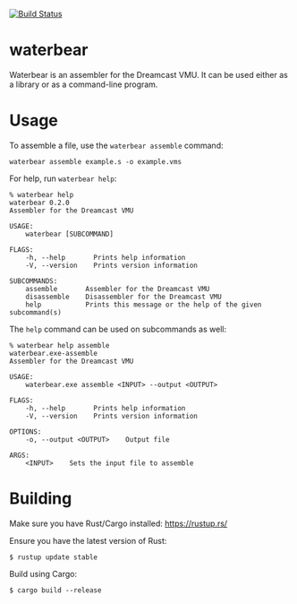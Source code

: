 [![Build Status](https://travis-ci.org/wtetzner/waterbear.png?branch=master)](https://travis-ci.org/wtetzner/waterbear)

waterbear
=========

Waterbear is an assembler for the Dreamcast VMU. It can be used either as a library or as a command-line program.

Usage
=====

To assemble a file, use the `waterbear assemble` command:

    waterbear assemble example.s -o example.vms

For help, run `waterbear help`:

    % waterbear help
    waterbear 0.2.0
    Assembler for the Dreamcast VMU
    
    USAGE:
        waterbear [SUBCOMMAND]
    
    FLAGS:
        -h, --help       Prints help information
        -V, --version    Prints version information
    
    SUBCOMMANDS:
        assemble       Assembler for the Dreamcast VMU
        disassemble    Disassembler for the Dreamcast VMU
        help           Prints this message or the help of the given subcommand(s)

The `help` command can be used on subcommands as well:

    % waterbear help assemble
    waterbear.exe-assemble
    Assembler for the Dreamcast VMU
    
    USAGE:
        waterbear.exe assemble <INPUT> --output <OUTPUT>
    
    FLAGS:
        -h, --help       Prints help information
        -V, --version    Prints version information
    
    OPTIONS:
        -o, --output <OUTPUT>    Output file
    
    ARGS:
        <INPUT>    Sets the input file to assemble


Building
========

Make sure you have Rust/Cargo installed: https://rustup.rs/

Ensure you have the latest version of Rust:

    $ rustup update stable

Build using Cargo:

    $ cargo build --release


